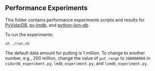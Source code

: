 ## Performance Experiments

This folder contains performance experiments scripts and results for
[PyVidarDB](https://github.com/vidardb/PyVidarDB),
[py-lmdb](https://github.com/jnwatson/py-lmdb), and
[python-lsm-db](https://github.com/coleifer/python-lsm-db).

To run the experiments:

```bash
sh ./run.sh
```

The default data amount for putting is 1 million. To change to another number, e.g.,
200 million, change the value of `put_range` to `200000000` in `vidardb_experiment.py`,
`lmdb_experiment.py`, and `lsmdb_experiment.py`.
